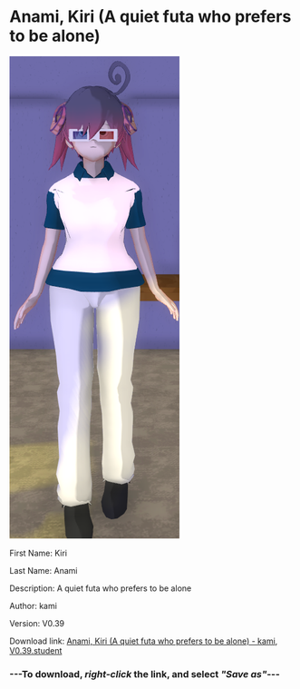 # Anami, Kiri (A quiet futa who prefers to be alone)

<img src = "https://raw.githubusercontent.com/Arbiter1223/Daigaku-Gurashi-Custom-Students/master/Students/Files/Anami%2C%20Kiri%20(A%20quiet%20futa%20who%20prefers%20to%20be%20alone).png">

First Name: Kiri

Last Name: Anami

Description: A quiet futa who prefers to be alone

Author: kami

Version: V0.39

Download link: <a href="https://raw.githubusercontent.com/Arbiter1223/Daigaku-Gurashi-Custom-Students/master/Students/Files/Anami%2C%20Kiri%20(A%20quiet%20futa%20who%20prefers%20to%20be%20alone)%20-%20kami%2C%20V0.39.student">Anami, Kiri (A quiet futa who prefers to be alone) - kami, V0.39.student</a>

### ---**To download, _right-click_ the link, and select _"Save as"_**---
